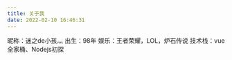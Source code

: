 ```yaml
---
title: 关于我
date: 2022-02-10 16:46:31
---
```


昵称：迷之de小孩灬
出生：98年
娱乐：王者荣耀，LOL，炉石传说
技术栈：vue全家桶、Nodejs初探
